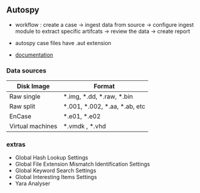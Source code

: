 ## Autospy

- workflow : create a case -> ingest data from source -> configure ingest module to extract specific artifcats -> review the data -> create report

- autospy case files have .aut extension

- [documentation](https://sleuthkit.org/autopsy/docs/user-docs/4.12.0/ds_page.html)


### Data sources

| Disk Image                              | Format                                              |
|-----------------------------------------|-----------------------------------------------------|
| Raw single                              | *.img, *.dd, *.raw, *.bin                           |
| Raw split                               | *.001, *.002, *.aa, *.ab, etc                       |
| EnCase                                  | *.e01, *.e02                                        |
| Virtual machines                        | *.vmdk , *.vhd                                      | 


### extras 

- Global Hash Lookup Settings
- Global File Extension Mismatch Identification Settings
- Global Keyword Search Settings
- Global Interesting Items Settings
- Yara Analyser

